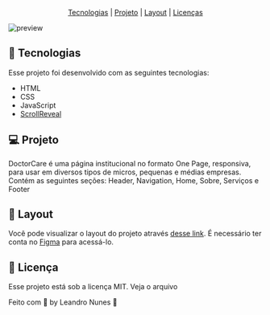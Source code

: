 <p align="center">
  <a href="#-Tecnologias">Tecnologias</a> |
  <a href="#-Projeto">Projeto</a> |
  <a href="#-Layout">Layout</a> |
  <a href="#-Licença">Licenças</a>
</p>

![preview](https://user-images.githubusercontent.com/99052605/172709306-debff6aa-25c8-4eeb-85ff-964b31215b7a.jpg)

## 🚀 Tecnologias
Esse projeto foi desenvolvido com as seguintes tecnologias:

+ HTML
+ CSS
+ JavaScript
+ <a href="https://scrollrevealjs.org/">ScrollReveal</a>

## 💻 Projeto
DoctorCare é uma página institucional no formato One Page, responsiva, para usar em diversos tipos de micros, pequenas e médias empresas. Contém as seguintes seções: Header, Navigation, Home, Sobre, Serviços e Footer

## 🔖 Layout
Você pode visualizar o layout do projeto através <a href="https://www.figma.com/community/file/1102912263666619803">desse link</a>. É necessário ter conta no <a href="https://www.figma.com/files/recent?fuid=1102968563677691331">Figma</a> para acessá-lo.

## 📝 Licença
Esse projeto está sob a licença MIT. Veja o arquivo <a href="https://github.com/leonunesdev/Doctor_Care/blob/main/LICENSE"></a>

Feito com 💜 by Leandro Nunes 👋
